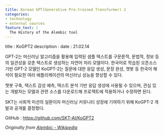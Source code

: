 ```yaml
---
title: Korean GPT(Generative Pre-trained Transformer) 2
categories:
- technology
- external sources
feature_text: |
  The History of the Alembic tool
---
```


title : KoGPT2
description : 
date : 21.02.14

GPT-2는 머신러닝 알고리즘을 활용해 입력된 샘플 텍스트를 구문론적, 문법적, 정보 등의 일관성을 갖춘 텍스트로 생성하는 자연어 처리 모델이다. 한국어로 학습된 오픈소스 기반 GPT-2 모델인 KoGPT-2는 질문에 대한 응답 생성, 문장 완성, 챗봇 등 한국어 해석이 필요한 여러 애플리케이션의 머신러닝 성능을 향상할 수 있다.

챗봇 구축, 텍스트 감성 예측, 텍스트 분석 기반 응답 생성에 사용될 수 있으며, 관심 있는 개발자는 모델과 관련 소스를 다운로드해 프로젝트에 적용하거나 수정하면 된다.

SKT는 사회적 미션의 일환이자 머신러닝 커뮤니티 성장에 기여하기 위해 KoGPT-2 개발과 공개를 결정했다.

GitHub : https://github.com/SKT-AI/KoGPT2

_Originally from [Alembic - Wikipedia](https://en.wikipedia.org/wiki/Alembic)_
